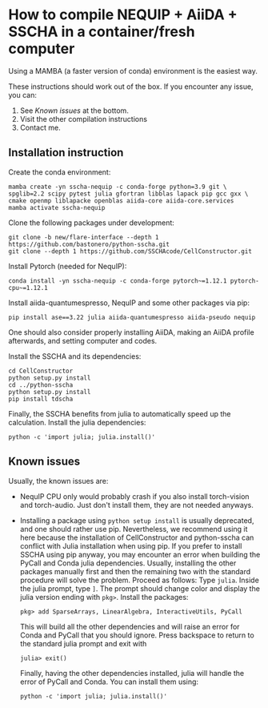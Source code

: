 # How to compile NEQUIP + AiiDA + SSCHA in a container/fresh computer

Using a MAMBA (a faster version of conda) environment is the easiest way.

These instructions should work out of the box. If you encounter any issue, you can:
1. See _Known issues_ at the bottom.
2. Visit the other compilation instructions
3. Contact me.


## Installation instruction

Create the conda environment:
```console
mamba create -yn sscha-nequip -c conda-forge python=3.9 git \
spglib=2.2 scipy pytest julia gfortran libblas lapack pip gcc gxx \
cmake openmp liblapacke openblas aiida-core aiida-core.services
mamba activate sscha-nequip
```

Clone the following packages under development:
```console
git clone -b new/flare-interface --depth 1 https://github.com/bastonero/python-sscha.git
git clone --depth 1 https://github.com/SSCHAcode/CellConstructor.git
```

Install Pytorch (needed for NequIP):
```console
conda install -yn sscha-nequip -c conda-forge pytorch~=1.12.1 pytorch-cpu~=1.12.1
```

Install aiida-quantumespresso, NequIP and some other packages via pip:
```console
pip install ase==3.22 julia aiida-quantumespresso aiida-pseudo nequip
```

One should also consider properly installing AiiDA, making an AiiDA profile afterwards, and setting computer and codes.


Install the SSCHA and its dependencies:
```console
cd CellConstructor
python setup.py install
cd ../python-sscha
python setup.py install
pip install tdscha
```

Finally, the SSCHA benefits from julia to automatically speed up the calculation. Install the julia dependencies:
```console
python -c 'import julia; julia.install()'
```

## Known issues

Usually, the known issues are:

- NequIP CPU only would probably crash if you also install torch-vision and torch-audio. Just don't install them, they are not needed anyways.
  
- Installing a package using `python setup install` is usually deprecated, and one should rather use pip. Nevertheless, we recommend using it here because the installation of CellConstructor and python-sscha can conflict with Julia installation when using pip. If you prefer to install SSCHA using pip anyway, you may encounter an error when building the PyCall and Conda julia dependencies. Usually, installing the other packages manually first and then the remaining two with the standard procedure will solve the problem. Proceed as follows:
    Type `julia`. Inside the julia prompt, type `]`. The prompt should change color and display the julia version ending with `pkg>`.
    Install the packages:
    ```console
    pkg> add SparseArrays, LinearAlgebra, InteractiveUtils, PyCall
    ```
    This will build all the other dependencies and will raise an error for Conda and PyCall that you should ignore.
    Press backspace to return to the standard julia prompt and exit with
    ```console
    julia> exit()
    ```
    Finally, having the other dependencies installed, julia will handle the error of PyCall and Conda. You can install them using:
    ```console
    python -c 'import julia; julia.install()'
    ```
